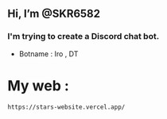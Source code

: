 Hi, I’m **@SKR6582**
---
### I'm trying to create a Discord chat bot.

- Botname : Iro , DT

# My web :
`https://stars-website.vercel.app/`
